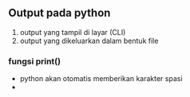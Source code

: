 ## Output pada python
1. output yang tampil di layar (CLI)
2. output yang dikeluarkan dalam bentuk file

### fungsi print()
- python akan otomatis memberikan karakter spasi
- 